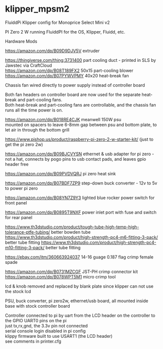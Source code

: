 # klipper_mpsm2
FluiddPi Klipper config for Monoprice Select Mini v2

PI Zero 2 W running FluiddPI for the OS, Klipper, Fluidd, etc.

Hardware Mods

https://amazon.com/dp/B09D9DJV5V  extruder

https://thingiverse.com/thing:3731400  part cooling duct - printed in SLS by Jawstec via CraftCloud  
https://amazon.com/dp/B08T189FX2  50x15 part-cooling blower  
https://amazon.com/dp/B07PYWVPMY  40x20 heat-break fan

Chassis fan wired directly to power supply instead of controller board

Both fan headers on controller board are now used for the separate heat-break and part-cooling fans.  
Both heat-break and part-cooling fans are controllable, and the chassis fan runs all the time power is on.

https://amazon.com/dp/B018RE4CJK  meanwell 150W psu  
mounted on spacers to leave 6-8mm gap between psu and bottom plate, to let air in through the bottom grill

https://www.pishop.us/product/raspberry-pi-zero-2-w-starter-kit/  (just to get the pi zero 2w)

https://amazon.com/dp/B09BJCVYSN  ethernet & usb adapter for pi zero - not a hat, connects by pogo pins to usb contact pads, and leaves gpio header free

https://amazon.com/dp/B09PVDVQRJ  pi zero heat sink

https://amazon.com/dp/B07BDF7ZP9  step-down buck converter - 12v to 5v to power pi zero

https://amazon.com/dp/B08YN7Z9Y3  lighted blue rocker power switch for front panel

https://amazon.com/dp/B0895T9NXF  power inlet port with fuse and switch for rear panel

https://www.th3dstudio.com/product/tough-tube-high-temp-high-tolerance-ptfe-tubing/  better bowden tube  
https://www.th3dstudio.com/product/high-strength-pc4-m6-fitting-3-pack/  better tube fitting
https://www.th3dstudio.com/product/high-strength-pc4-m10-fitting-3-pack/  better tube fitting

https://ebay.com/itm/360663924037  14-16 guage 0.187 flag crimp female spade

https://amazon.com/dp/B0731MZCGF  JST-PH crimp connector kit  
https://amazon.com/dp/B078WPT5M1  micro crimp tool

lcd & knob removed and replaced by blank plate since klipper can not use the stock lcd

PSU, buck converter, pi zero2w, ethernet/usb board, all mounted inside base with stock controller board

Controller connected to pi by uart from the LCD header on the controller to the GPIO UART0 pins on the pi  
just tx,rx,gnd, the 3.3v pin not connected  
serial console login disabled in pi config  
klippy firmware built to use USART1 (the LCD header)  
see comments in printer.cfg  
